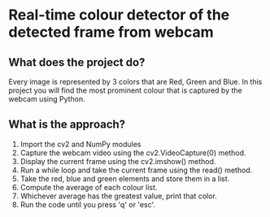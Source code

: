 # Real-time colour detector of the detected frame from webcam
## What does the project do?
Every image is represented by 3 colors that are Red, Green and Blue. In this project you will find the most prominent colour that is captured by the webcam using Python.

## What is the approach? 

1. Import the cv2 and NumPy modules
2. Capture the webcam video using the cv2.VideoCapture(0) method.
3. Display the current frame using the cv2.imshow() method.
4. Run a while loop and take the current frame using the read() method.
5. Take the red, blue and green elements and store them in a list.
6. Compute the average of each colour list.
7. Whichever average has the greatest value, print that color.
8. Run the code until you press 'q' or 'esc'. 
